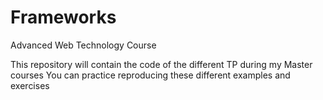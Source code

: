 # Frameworks
Advanced Web Technology Course

This repository will contain the code of the different TP during my Master courses You can practice reproducing these different examples and exercises
